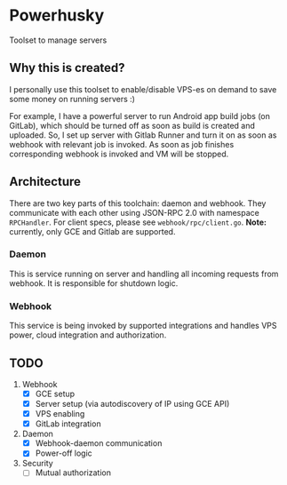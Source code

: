 # Powerhusky

Toolset to manage servers

## Why this is created?

I personally use this toolset to enable/disable VPS-es on demand to save some money on running servers :)

For example, I have a powerful server to run Android app build jobs (on GitLab), which should be turned off as soon as build is created and uploaded. So, I set up server with Gitlab Runner and turn it on as soon as webhook with relevant job is invoked. As soon as job finishes corresponding webhook is invoked and VM will be stopped.

## Architecture

There are two key parts of this toolchain: daemon and webhook. They communicate with each other using JSON-RPC 2.0 with namespace `RPCHandler`. For client specs, please see `webhook/rpc/client.go`. **Note:** currently, only GCE and Gitlab are supported.

### Daemon

This is service running on server and handling all incoming requests from webhook. It is responsible for shutdown logic.

### Webhook

This service is being invoked by supported integrations and handles VPS power, cloud integration and authorization.

## TODO

1. Webhook
   - [x] GCE setup
   - [x] Server setup (via autodiscovery of IP using GCE API)
   - [x] VPS enabling
   - [x] GitLab integration
2. Daemon
   - [x] Webhook-daemon communication
   - [x] Power-off logic
3. Security
   - [ ] Mutual authorization
